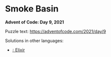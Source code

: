 # Smoke Basin

**Advent of Code: Day 9, 2021**

Puzzle text: <https://adventofcode.com/2021/day/9>

Solutions in other languages:

- [💧 Elixir](../../../elixir/lib/2021/09_smoke_basin)
